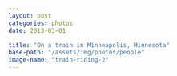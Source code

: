 ```yaml
---
layout: post
categories: photos
date: 2013-03-01

title: "On a train in Minneapolis, Minnesota"
base-path: "/assets/img/photos/people"
image-name: "train-riding-2"
---
```

